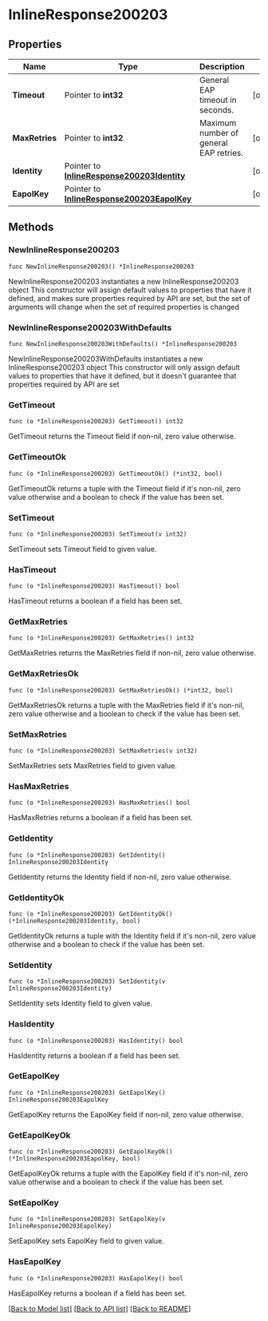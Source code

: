 # InlineResponse200203

## Properties

Name | Type | Description | Notes
------------ | ------------- | ------------- | -------------
**Timeout** | Pointer to **int32** | General EAP timeout in seconds. | [optional] 
**MaxRetries** | Pointer to **int32** | Maximum number of general EAP retries. | [optional] 
**Identity** | Pointer to [**InlineResponse200203Identity**](InlineResponse200203Identity.md) |  | [optional] 
**EapolKey** | Pointer to [**InlineResponse200203EapolKey**](InlineResponse200203EapolKey.md) |  | [optional] 

## Methods

### NewInlineResponse200203

`func NewInlineResponse200203() *InlineResponse200203`

NewInlineResponse200203 instantiates a new InlineResponse200203 object
This constructor will assign default values to properties that have it defined,
and makes sure properties required by API are set, but the set of arguments
will change when the set of required properties is changed

### NewInlineResponse200203WithDefaults

`func NewInlineResponse200203WithDefaults() *InlineResponse200203`

NewInlineResponse200203WithDefaults instantiates a new InlineResponse200203 object
This constructor will only assign default values to properties that have it defined,
but it doesn't guarantee that properties required by API are set

### GetTimeout

`func (o *InlineResponse200203) GetTimeout() int32`

GetTimeout returns the Timeout field if non-nil, zero value otherwise.

### GetTimeoutOk

`func (o *InlineResponse200203) GetTimeoutOk() (*int32, bool)`

GetTimeoutOk returns a tuple with the Timeout field if it's non-nil, zero value otherwise
and a boolean to check if the value has been set.

### SetTimeout

`func (o *InlineResponse200203) SetTimeout(v int32)`

SetTimeout sets Timeout field to given value.

### HasTimeout

`func (o *InlineResponse200203) HasTimeout() bool`

HasTimeout returns a boolean if a field has been set.

### GetMaxRetries

`func (o *InlineResponse200203) GetMaxRetries() int32`

GetMaxRetries returns the MaxRetries field if non-nil, zero value otherwise.

### GetMaxRetriesOk

`func (o *InlineResponse200203) GetMaxRetriesOk() (*int32, bool)`

GetMaxRetriesOk returns a tuple with the MaxRetries field if it's non-nil, zero value otherwise
and a boolean to check if the value has been set.

### SetMaxRetries

`func (o *InlineResponse200203) SetMaxRetries(v int32)`

SetMaxRetries sets MaxRetries field to given value.

### HasMaxRetries

`func (o *InlineResponse200203) HasMaxRetries() bool`

HasMaxRetries returns a boolean if a field has been set.

### GetIdentity

`func (o *InlineResponse200203) GetIdentity() InlineResponse200203Identity`

GetIdentity returns the Identity field if non-nil, zero value otherwise.

### GetIdentityOk

`func (o *InlineResponse200203) GetIdentityOk() (*InlineResponse200203Identity, bool)`

GetIdentityOk returns a tuple with the Identity field if it's non-nil, zero value otherwise
and a boolean to check if the value has been set.

### SetIdentity

`func (o *InlineResponse200203) SetIdentity(v InlineResponse200203Identity)`

SetIdentity sets Identity field to given value.

### HasIdentity

`func (o *InlineResponse200203) HasIdentity() bool`

HasIdentity returns a boolean if a field has been set.

### GetEapolKey

`func (o *InlineResponse200203) GetEapolKey() InlineResponse200203EapolKey`

GetEapolKey returns the EapolKey field if non-nil, zero value otherwise.

### GetEapolKeyOk

`func (o *InlineResponse200203) GetEapolKeyOk() (*InlineResponse200203EapolKey, bool)`

GetEapolKeyOk returns a tuple with the EapolKey field if it's non-nil, zero value otherwise
and a boolean to check if the value has been set.

### SetEapolKey

`func (o *InlineResponse200203) SetEapolKey(v InlineResponse200203EapolKey)`

SetEapolKey sets EapolKey field to given value.

### HasEapolKey

`func (o *InlineResponse200203) HasEapolKey() bool`

HasEapolKey returns a boolean if a field has been set.


[[Back to Model list]](../README.md#documentation-for-models) [[Back to API list]](../README.md#documentation-for-api-endpoints) [[Back to README]](../README.md)



